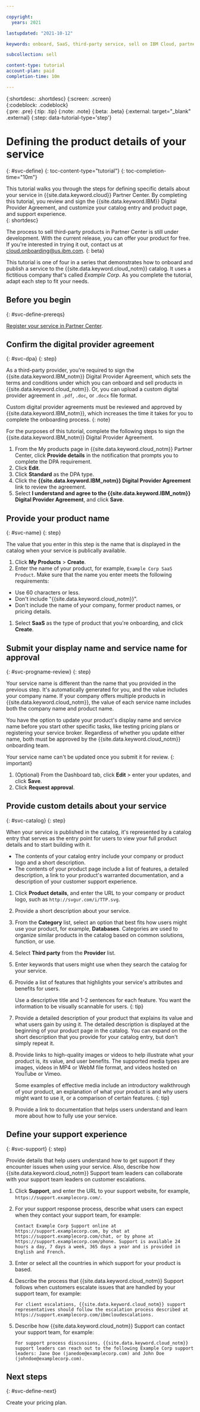 ```yaml
---

copyright:
  years: 2021

lastupdated: "2021-10-12"

keywords: onboard, SaaS, third-party service, sell on IBM Cloud, partner center, product details, catalog entry, support, pricing, catalog, service name, display name, customize, programmatic name

subcollection: sell

content-type: tutorial
account-plan: paid
completion-time: 10m 

---
```


{:shortdesc: .shortdesc}
{:screen: .screen}  
{:codeblock: .codeblock}  
{:pre: .pre}
{:tip: .tip}
{:note: .note}
{:beta: .beta}
{:external: target="_blank" .external}
{:step: data-tutorial-type='step'} 


# Defining the product details of your service
{: #svc-define}
{: toc-content-type="tutorial"} 
{: toc-completion-time="10m"} 

This tutorial walks you through the steps for defining specific details about your service in {{site.data.keyword.cloud}} Partner Center. By completing this tutorial, you review and sign the {{site.data.keyword.IBM}} Digital Provider Agreement, and customize your catalog entry and product page, and support experience.  
{: shortdesc}

The process to sell third-party products in Partner Center is still under development. With the current release, you can offer your product for free. If you're interested in trying it out, contact us at cloud.onboarding@us.ibm.com.
{: beta}

This tutorial is one of four in a series that demonstrates how to onboard and publish a service to the {{site.data.keyword.cloud_notm}} catalog. It uses a fictitious company that's called *Example Corp*. As you complete the tutorial, adapt each step to fit your needs.

## Before you begin
{: #svc-define-prereqs}

[Register your service in Partner Center](/docs/sell?topic=sell-svc-register).

## Confirm the digital provider agreement
{: #svc-dpa}
{: step}

As a third-party provider, you're required to sign the {{site.data.keyword.IBM_notm}} Digital Provider Agreement, which sets the terms and conditions under which you can onboard and sell products in {{site.data.keyword.cloud_notm}}. Or, you can upload a custom digital provider agreement in `.pdf`, `.doc`, or `.docx` file format.

Custom digital provider agreements must be reviewed and approved by {{site.data.keyword.IBM_notm}}, which increases the time it takes for you to complete the onboarding process. 
{: note}

For the purposes of this tutorial, complete the following steps to sign the {{site.data.keyword.IBM_notm}} Digital Provider Agreement. 

1. From the My products page in {{site.data.keyword.cloud_notm}} Partner Center, click **Provide details** in the notification that prompts you to complete the DPA requirement.
1. Click **Edit**. 
1. Click **Standard** as the DPA type.
1. Click the **{{site.data.keyword.IBM_notm}} Digital Provider Agreement** link to review the agreement. 
1. Select **I understand and agree to the {{site.data.keyword.IBM_notm}} Digital Provider Agreement**, and click **Save**.

## Provide your product name
{: #svc-name}
{: step}

The value that you enter in this step is the name that is displayed in the catalog when your service is publically available. 

1. Click **My Products** > **Create**. 
1. Enter the name of your product, for example, `Example Corp SaaS Product`. Make sure that the name you enter meets the following requirements:
  
* Use 60 characters or less.
* Don't include "{{site.data.keyword.cloud_notm}}".
* Don't include the name of your company, former product names, or pricing details.

1. Select **SaaS** as the type of product that you're onboarding, and click **Create**.

## Submit your display name and service name for approval
{: #svc-progname-review}
{: step}

Your service name is different than the name that you provided in the previous step. It's automatically generated for you, and the value includes your company name. If your company offers multiple products in {{site.data.keyword.cloud_notm}}, the value of each service name includes both the company name and product name.

You have the option to update your product's display name and service name before you start other specific tasks, like testing pricing plans or registering your service broker. Regardless of whether you update either name, both must be approved by the {{site.data.keyword.cloud_notm}} onboarding team.

Your service name can't be updated once you submit it for review.
{: important}

1. (Optional) From the Dashboard tab, click **Edit** > enter your updates, and click **Save**.
1. Click **Request approval**.  







## Provide custom details about your service
{: #svc-catalog}
{: step}

When your service is published in the catalog, it's represented by a catalog entry that serves as the entry point for users to view your full product details and to start building with it. 

* The contents of your catalog entry include your company or product logo and a short description. 
* The contents of your product page include a list of features, a detailed description, a link to your product's warranted documentation, and a description of your customer support experience. 

1. Click **Product details**, and enter the URL to your company or product logo, such as `http://svgur.com/i/TTP.svg`.
1. Provide a short description about your service.
1. From the **Category** list, select an option that best fits how users might use your product, for example, **Databases**. Categories are used to organize similar products in the catalog based on common solutions, function, or use.
1. Select **Third party** from the **Provider** list.
1. Enter keywords that users might use when they search the catalog for your service.
1. Provide a list of features that highlights your service's attributes and benefits for users.

   Use a descriptive title and 1-2 sentences for each feature. You want the information to be visually scannable for users.
   {: tip}

1. Provide a detailed description of your product that explains its value and what users gain by using it. The detailed description is displayed at the beginning of your product page in the catalog. You can expand on the short description that you provide for your catalog entry, but don't simply repeat it. 
1. Provide links to high-quality images or videos to help illustrate what your product is, its value, and user benefits. The supported media types are images, videos in MP4 or WebM file format, and videos hosted on YouTube or Vimeo.

   Some examples of effective media include an introductory walkthrough of your product, an explanation of what your product is and why users might want to use it, or a comparison of certain features. 
   {: tip}

1. Provide a link to documentation that helps users understand and learn more about how to fully use your service.

## Define your support experience
{: #svc-support}
{: step}

Provide details that help users understand how to get support if they encounter issues when using your service. Also, describe how {{site.data.keyword.cloud_notm}} Support team leaders can collaborate with your support team leaders on customer escalations.

1. Click **Support**, and enter the URL to your support website, for example, `https://support.examplecorp.com/`.
2. For your support response process, describe what users can expect when they contact your support team, for example:

   `Contact Example Corp Support online at https://support.examplecorp.com, by chat at https://support.examplecorp.com/chat, or by phone at https://support.examplecorp.com/phone. Support is available 24 hours a day, 7 days a week, 365 days a year and is provided in English and French.`
  
3. Enter or select all the countries in which support for your product is based.
4. Describe the process that {{site.data.keyword.cloud_notm}} Support follows when customers escalate issues that are handled by your support team, for example: 

   `For client escalations, {{site.data.keyword.cloud_notm}} support representatives should follow the escalation process described at https://support.examplecorp.com/ibmcloudescalations.`
  
5. Describe how {{site.data.keyword.cloud_notm}} Support can contact your support team, for example:

   `For support process discussions, {{site.data.keyword.cloud_notm}} support leaders can reach out to the following Example Corp support leaders: Jane Doe (janedoe@examplecorp.com) and John Doe (johndoe@examplecorp.com).`

## Next steps
{: #svc-define-next}

Create your pricing plan. 
